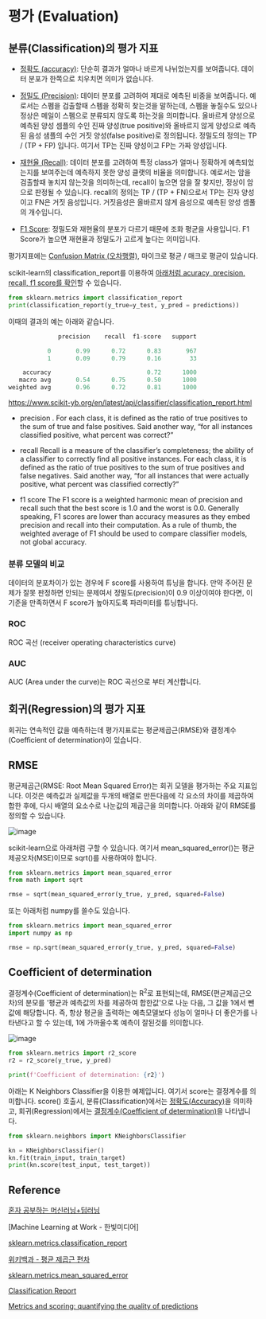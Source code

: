 # 평가 (Evaluation)

## 분류(Classification)의 평가 지표

- [정확도 (accuracy)](https://github.com/kyopark2014/ML-Algorithms/blob/main/confusion-matrix.md#accuracy): 단순히 결과가 얼마나 바르게 나뉘었는지를 보여줍니다. 데이터 분포가 한쪽으로 치우치면 의미가 없습니다. 

- [정밀도 (Precision)](https://github.com/kyopark2014/ML-Algorithms/blob/main/confusion-matrix.md#precision): 데이터 분포를 고려하여 제대로 예측된 비중을 보여줍니다. 예로서는 스펨을 검출할때 스펨을 정확히 찾는것을 말하는데, 스펨을 놓칠수도 있으나 정상은 메일이 스펨으로 분류되지 않도록 하는것을 의미합니다. 올바르게 양성으로 예측된 양성 셈플의 수인 진짜 양성(true positive)와 올바르지 않게 양성으로 예측된 음성 샘플의 수인 거짓 양성(false positive)로 정의됩니다. 정밀도의 정의는 TP / (TP + FP) 입니다. 여기서 TP는 진짜 양성이고 FP는 가짜 양성입니다. 

- [재현율 (Recall)](https://github.com/kyopark2014/ML-Algorithms/blob/main/confusion-matrix.md#recall): 데이터 분포를 고려하여 특정 class가 얼마나 정확하게 예측되었는지를 보여주는데 예측하지 못한 양성 클랫의 비율을 의미합니다. 예로서는 암을 검출할때 놓치지 않는것을 의미하는데, recall이 높으면 암을 잘 찾지만, 정상이 암으로 판정될 수 있습니다. recall의 정의는 TP / (TP + FN)으로서 TP는 진자 양성이고 FN은 거짓 음성입니다. 거짓음성은 올바르지 않게 음성으로 예측된 양성 셈풀의 개수입니다. 

- [F1 Score](https://github.com/kyopark2014/ML-Algorithms/blob/main/confusion-matrix.md#f1-score): 정밀도와 재현율의 분포가 다르기 때문에 조화 평균을 사용입니다. F1 Score가 높으면 재현율과 정밀도가 고르게 높다는 의미입니다. 

평가지표에는 [Confusion Matrix (오차행렬)](https://github.com/kyopark2014/ML-Algorithms/blob/main/confusion-matrix.md), 마이크로 평균 / 매크로 평균이 있습니다. 

scikit-learn의 classification_report를 이용하여 [아래처럼 acuracy, precision, recall, f1 score를 확인](https://github.com/kyopark2014/ML-Algorithms/blob/main/confusion-matrix.md#classification-report)할 수 있습니다. 

```python
from sklearn.metrics import classification_report
print(classification_report(y_true=y_test, y_pred = predictions))
```

이때의 결과의 예는 아래와 같습니다. 
```python
              precision    recall  f1-score   support

           0       0.99      0.72      0.83       967
           1       0.09      0.79      0.16        33

    accuracy                           0.72      1000
   macro avg       0.54      0.75      0.50      1000
weighted avg       0.96      0.72      0.81      1000
```



https://www.scikit-yb.org/en/latest/api/classifier/classification_report.html

- precision
. For each class, it is defined as the ratio of true positives to the sum of true and false positives. Said another way, “for all instances classified positive, what percent was correct?”

- recall
Recall is a measure of the classifier’s completeness; the ability of a classifier to correctly find all positive instances. For each class, it is defined as the ratio of true positives to the sum of true positives and false negatives. Said another way, “for all instances that were actually positive, what percent was classified correctly?”

- f1 score
The F1 score is a weighted harmonic mean of precision and recall such that the best score is 1.0 and the worst is 0.0. Generally speaking, F1 scores are lower than accuracy measures as they embed precision and recall into their computation. As a rule of thumb, the weighted average of F1 should be used to compare classifier models, not global accuracy.



### 분류 모델의 비교 

데이터의 분포차이가 있는 경우에 F score를 사용하여 튜닝을 합니다. 만약 주어진 문제가 잘못 판정하면 안되는 문제여서 정밀도(precision)이 0.9 이상이여야 한다면, 이 기준을 만족하면서 F score가 높아지도록 파라미터를 튜닝합니다. 
 

### ROC 

ROC 곡선 (receiver operating characteristics curve)

### AUC 

AUC (Area under the curve)는 ROC 곡선으로 부터 계산합니다.



## 회귀(Regression)의 평가 지표

회귀는 연속적인 값을 예측하는데 평가지표로는 평균제곱근(RMSE)와 결정계수(Coefficient of determination)이 있습니다. 

## RMSE

평균제곱근(RMSE: Root Mean Squared Error)는 회귀 모델을 평가하는 주요 지표입니다. 이것은 예측값과 실제값을 두개의 배열로 만든다음에 각 요소의 차이를 제곱하여 합한 후에, 다시 배열의 요소수로 나눈값의 제곱근을 의미합니다. 아래와 같이 RMSE를 정의할 수 있습니다. 

![image](https://user-images.githubusercontent.com/52392004/193978087-5f884bad-c6f9-428d-a241-2e6ee1bfea9f.png)



scikit-learn으로 아래처럼 구할 수 있습니다. 여기서 mean_squared_error()는 평균제공오차(MSE)이므로 sqrt()를 사용하여야 합니다. 

```python
from sklearn.metrics import mean_squared_error
from math import sqrt

rmse = sqrt(mean_squared_error(y_true, y_pred, squared=False)
```

또는 아래처럼 numpy를 쓸수도 있습니다. 

```python
from sklearn.metrics import mean_squared_error
import numpy as np

rmse = np.sqrt(mean_squared_error(y_true, y_pred, squared=False)
```

## Coefficient of determination

결정계수(Coefficient of determination)는 R<sup>2</sup>로 표현되는데, RMSE(편균제곱근오차)의 분모를 '평균과 예측값의 차를 제공하여 합한값'으로 나눈 다음, 그 값을 1에서 뺀값에 해당합니다. 즉, 항상 평균을 출력하는 예측모델보다 성능이 얼마나 더 좋은가를 나타낸다고 할 수 있는데, 1에 가까울수록 예측이 잘된것를 의미합니다.

![image](https://user-images.githubusercontent.com/52392004/185774224-2209e555-c3ed-4d79-b5e7-d20bef381bc1.png)

```python
from sklearn.metrics import r2_score
r2 = r2_score(y_true, y_pred)

print(f'Coefficient of determination: {r2}')
```

아래는 K Neighbors Classifier을 이용한 예제입니다. 여기서 score는 결정계수를 의미합니다. score() 호출시, 분류(Classification)에서는 [정확도(Accuracy)](https://github.com/kyopark2014/ML-Algorithms/blob/main/confusion-matrix.md#accuracy)을 의미하고, 회귀(Regression)에서는 [결정계수(Coefficient of determination)](https://github.com/kyopark2014/ML-Algorithms/blob/main/evaluation.md#coefficient-of-determination)을 나타냅니다.


```python
from sklearn.neighbors import KNeighborsClassifier

kn = KNeighborsClassifier()
kn.fit(train_input, train_target)
print(kn.score(test_input, test_target))
```

## Reference

[혼자 공부하는 머신러닝+딥러닝](https://github.com/rickiepark/hg-mldl)

[Machine Learning at Work - 한빛미디어]

[sklearn.metrics.classification_report](https://scikit-learn.org/stable/modules/generated/sklearn.metrics.classification_report.html)

[위키백과 - 평균 제곱근 편차](https://ko.wikipedia.org/wiki/%ED%8F%89%EA%B7%A0_%EC%A0%9C%EA%B3%B1%EA%B7%BC_%ED%8E%B8%EC%B0%A8)

[sklearn.metrics.mean_squared_error](https://scikit-learn.org/stable/modules/generated/sklearn.metrics.mean_squared_error.html)

[Classification Report](https://www.scikit-yb.org/en/latest/api/classifier/classification_report.html)

[Metrics and scoring: quantifying the quality of predictions](https://www.scikit-yb.org/en/latest/api/classifier/classification_report.html)

